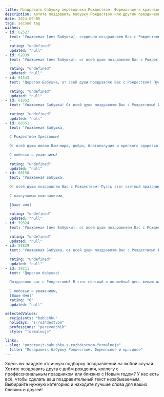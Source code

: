 ```yaml
---
title: Поздравить бабушку переводчика Рождеством. Формальное и красивое
description: Хотите поздравить бабушку Рождеством или другим праздником? Наш ИИ создаст незабываемое поздравление, а вы обязательно выделитесь среди других.  
date: 2024-09-05
tags: second tag
wishes:
- id: 62527
  text: "Уважаемая [имя Бабушки], сердечно поздравляем Вас с Рождеством! Пусть этот светлый праздник принесет в Ваш дом мир, радость и благополучие. Желаем Вам крепкого здоровья, душевного тепла и благоденствия. Пусть Ваш труд переводчика всегда будет востребован, а слова, которые Вы передаете, будут поняты и приняты с благодарностью. С Рождеством!
  "
  rating: "undefined"
  updated: "null"
- id: 62039
  text: "Уважаемая (имя Бабушки), от всей души поздравляю Вас с Рождеством! Желаю Вам крепкого здоровья,  радости, мира и благополучия в новом году. Пусть Ваш дом всегда будет полон тепла, любви и добрых  новостей. Пусть Рождество принесет Вам светлые надежды, а все Ваши переводы  будут точными и успешными.
  "
  rating: "undefined"
  updated: "null"
- id: 61543
  text: "Дорогая Бабушка, от всей души поздравляю Вас с Рождеством! Пусть этот светлый праздник принесет в Вашу жизнь мир, радость и благополучие. Желаю Вам крепкого здоровья, тепла семейного очага и всегда светлых надежд.
  "
  rating: "undefined"
  updated: "null"
- id: 61052
  text: "Уважаемая Бабушка! От всей души поздравляю Вас с Рождеством! Желаю Вам в этот светлый праздник  крепкого здоровья, семейного тепла и уюта, а также вдохновения и новых вершин в Вашей профессии переводчика. Пусть Новый год принесет Вам много радостных событий и исполнения всех желаний!
  "
  rating: "undefined"
  updated: "null"
- id: 60351
  text: "Уважаемая Бабушка,
  
  С Рождеством Христовым!
  
  От всей души желаю Вам мира, добра, благополучия и крепкого здоровья в Новом году. Пусть Ваша жизнь будет наполнена радостью, теплом семейного очага и  светлыми событиями.
  
  С любовью и уважением!
  "
  rating: "undefined"
  updated: "null"
- id: 60158
  text: "Уважаемая Бабушка,
  
  От всей души поздравляю Вас с Рождеством! Пусть этот светлый праздник принесет Вам мир, радость и благополучие. Желаю Вам крепкого здоровья, тепла семейного очага и исполнения всех желаний.
  
  С наилучшими пожеланиями,
  
  [Ваше имя]
  "
  rating: "undefined"
  updated: "null"
- id: 59324
  text: "Уважаемая [имя Бабушки], от всей души поздравляем Вас с Рождеством Христовым! Желаем Вам крепкого здоровья, душевного спокойствия и благополучия в Новом году. Пусть тепло и свет Рождественской звезды согреют Ваш дом и принесут мир и радость в Вашу жизнь.  Пусть работа переводчика, которая несет свет знаний и  понимания между людьми, приносит Вам удовлетворение и признание. С Рождеством!
  "
  rating: "undefined"
  updated: "null"
- id: 58829
  text: "Уважаемая Бабушка, от всей души поздравляю Вас с Рождеством! Пусть этот светлый праздник принесет в Ваш дом мир, любовь и благополучие. Желаю Вам крепкого здоровья, душевного спокойствия и радости от общения с близкими. Счастья Вам и долгих лет!
  "
  rating: "undefined"
  updated: "null"
- id: 39211
  text: "Дорогая бабушка!
  
  Поздравляю вас с Рождеством! В этот светлый и волшебный день желаю вам здоровья, любви и душевного покоя. Пусть каждый миг будет наполнен счастьем, теплом и радостью. Ваш мудрый переводчикский опыт вдохновляет не только меня, но и всех, кто вас окружает. Пусть в вашем доме царит благодать, а в сердце — вера в чудеса.
  
  С любовью и уважением,
  [Ваше Имя]"
  rating: "0"
  updated: "null"

selectedValues:
  recipients: "babushku"
  holidays: "s-rozhdestvom"
  professions: "perevodchik"
  style: "formalnoje"

links:
- slug: "pozdravit-babushku-s-rozhdestvom-formalnoje"
  title: "Поздравить бабушку Рождеством. Формальное и красивое"
---
```


Здесь вы найдете отличную подборку поздравлений на любой случай. 
Хотите поздравить друга с днём рождения, коллегу с профессиональным праздником или близких с Новым годом? У нас есть всё, чтобы сделать ваш поздравительный текст незабываемым. Выбирайте нужную категорию и находите лучшие слова для ваших близких и друзей!
